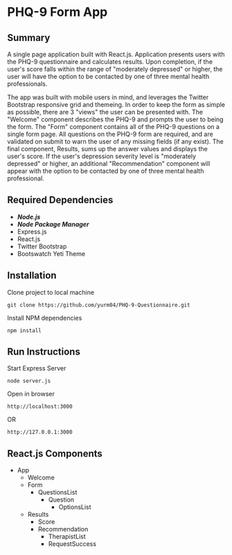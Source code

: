 # PHQ-9 Form App #

## Summary ##
A single page application built with React.js.  Application presents users with the PHQ-9 questionnaire and calculates results.  Upon completion, if the user's score falls within the range of "moderately depressed" or higher, the user will have the option to be contacted by one of three mental health professionals.

The app was built with mobile users in mind, and leverages the Twitter Bootstrap responsive grid and themeing.  In order to keep the form as simple as possible, there are 3 "views" the user can be presented with.  The "Welcome" component describes the PHQ-9 and prompts the user to being the form.  The "Form" component contains all of the PHQ-9 questions on a single form page.  All questions on the PHQ-9 form are required, and are validated on submit to warn the user of any missing fields (if any exist).  The final component, Results, sums up the answer values and displays the user's score.  If the user's depression severity level is "moderately depressed" or higher, an additional "Recommendation" component will appear with the option to be contacted by one of three mental health professional.

## Required Dependencies ##
- ***Node.js***
- ***Node Package Manager***
- Express.js
- React.js
- Twitter Bootstrap
- Bootswatch Yeti Theme

## Installation ##
Clone project to local machine

`git clone https://github.com/yurm04/PHQ-9-Questionnaire.git`

Install NPM dependencies

`npm install`

## Run Instructions ##

Start Express Server

`node server.js`

Open in browser

`http://localhost:3000`

OR

`http://127.0.0.1:3000`


## React.js Components ##
- App
  - Welcome
  - Form
    - QuestionsList
      - Question
        - OptionsList
  - Results
    - Score
    - Recommendation
      - TherapistList
      - RequestSuccess

